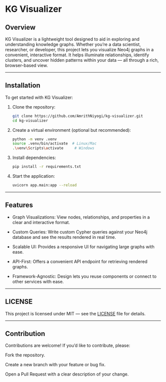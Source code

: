 # KG Visualizer


##  Overview
KG Visualizer is a lightweight tool designed to aid in exploring and understanding knowledge graphs.
Whether you’re a data scientist, researcher, or developer, this project lets you visualize Neo4j graphs in a convenient, interactive format.
It helps illuminate relationships, identify clusters, and uncover hidden patterns within your data — all through a rich, browser-based view.

---

## Installation
To get started with KG Visualizer:

1. Clone the repository:
    ```bash
    git clone https://github.com/AmrithNiyogi/kg-visualizer.git
    cd kg-visualizer
    ```
2. Create a virtual environment (optional but recommended):
    ```bash
    python -m venv .venv
    source .venv/bin/activate  # Linux/Mac
    .\venv\Scripts\activate     # Windows
    ```
3. Install dependencies:
    ```bash
    pip install -r requirements.txt
    ```

4. Start the application:
    ```bash
    uvicorn app.main:app --reload
    ```

---

## Features

- Graph Visualizations:
View nodes, relationships, and properties in a clear and interactive format.

- Custom Queries:
Write custom Cypher queries against your Neo4j database and see the results rendered in real time.

- Scalable UI:
Provides a responsive UI for navigating large graphs with ease.

- API-First:
Offers a convenient API endpoint for retrieving rendered graphs.

- Framework-Agnostic:
Design lets you reuse components or connect to other services with ease.

---

## LICENSE
This project is licensed under MIT — see the [LICENSE](https://github.com/AmrithNiyogi/kg-visualizer/blob/main/LICENSE) file for details.

---

## Contribution
Contributions are welcome!
If you’d like to contribute, please:

Fork the repository.

Create a new branch with your feature or bug fix.

Open a Pull Request with a clear description of your change.
